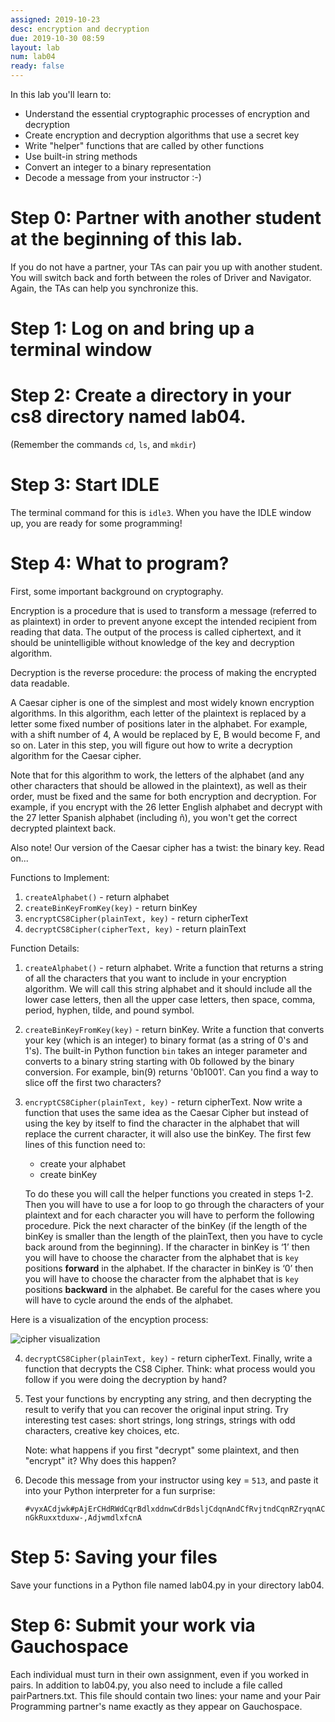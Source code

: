 ```yaml
---
assigned: 2019-10-23
desc: encryption and decryption
due: 2019-10-30 08:59
layout: lab
num: lab04
ready: false
---
```


In this lab you'll learn to:

* Understand the essential cryptographic processes of encryption and decryption
* Create encryption and decryption algorithms that use a secret key
* Write "helper" functions that are called by other functions
* Use built-in string methods
* Convert an integer to a binary representation
* Decode a message from your instructor :-)


# Step 0:  Partner with another student at the beginning of this lab.

 If you do not have a partner, your TAs can pair you up with another student. You will switch back and forth between the roles of Driver and Navigator. Again, the TAs can help you synchronize this.

# Step 1: Log on and bring up a terminal window

# Step 2: Create a directory in your cs8 directory named lab04.

(Remember the commands `cd`, `ls`, and `mkdir`)

# Step 3: Start IDLE

The terminal command for this is `idle3`.  When you have the IDLE window up, you are ready for some programming!

# Step 4: What to program?

First, some important background on cryptography.

Encryption is a procedure that is used to transform a message (referred to as plaintext) in order to prevent anyone except the intended recipient from reading that data. The output of the process is called ciphertext, and it should be unintelligible without knowledge of the key and decryption algorithm.

Decryption is the reverse procedure: the process of making the encrypted data readable.

A Caesar cipher is one of the simplest and most widely known encryption algorithms. In this algorithm, each letter of the plaintext is replaced by a letter some fixed number of positions later in the alphabet. For example, with a shift number of 4, A would be replaced by E, B would become F, and so on. Later in this step, you will figure out how to write a decryption algorithm for the Caesar cipher.

Note that for this algorithm to work, the letters of the alphabet (and any other characters that should be allowed in the plaintext), as well as their order, must be fixed and the same for both encryption and decryption. For example, if you encrypt with the 26 letter English alphabet and decrypt with the 27 letter Spanish alphabet (including ñ), you won't get the correct decrypted plaintext back.

Also note! Our version of the Caesar cipher has a twist: the binary key. Read on...

Functions to Implement:

1. `createAlphabet()` - return alphabet
2. `createBinKeyFromKey(key)` - return binKey
3. `encryptCS8Cipher(plainText, key)` - return cipherText
4. `decryptCS8Cipher(cipherText, key)` - return plainText

Function Details:

1. `createAlphabet()` - return alphabet. Write a function that returns a string of all the characters that you want to include in your encryption algorithm.  We will call this string alphabet and it should include all the lower case letters, then all the upper case letters, then space, comma, period, hyphen, tilde, and pound symbol.

2. `createBinKeyFromKey(key)` - return binKey. Write a function that converts your key (which is an integer) to binary format (as a string of 0's and 1's). The built-in Python function `bin` takes an integer parameter and converts to a binary string starting with 0b followed by the binary conversion. For example, bin(9) returns '0b1001'. Can you find a way to slice off the first two characters?

3. `encryptCS8Cipher(plainText, key)` - return cipherText.  Now write a function that uses the same idea as the Caesar Cipher but instead of using the key by itself to find the character in the alphabet that will replace the current character, it will also use the binKey. The first few lines of this function need to:

    - create your alphabet
    - create binKey

    To do these you will call the helper functions you created in steps 1-2.
Then you will have to use a for loop to go through the characters of your plaintext and for each character you will have to perform the following procedure. Pick the next character of the binKey (if the length of the binKey is smaller than the length of the plainText, then you have to cycle back around from the beginning). If the character in binKey is ‘1’ then you will have to choose the character from the alphabet that is `key` positions **forward** in the alphabet. If the character in binKey is ‘0’ then you will have to choose the character from the alphabet that is `key` positions **backward** in the alphabet. Be careful for the cases where you will have to cycle around the ends of the alphabet.

Here is a visualization of the encyption process:

![cipher visualization](cipher.gif)


4. `decryptCS8Cipher(plainText, key)` - return cipherText. Finally, write a function that decrypts the CS8 Cipher. Think: what process would you follow if you were doing the decryption by hand?


5. Test your functions by encrypting any string, and then decrypting the result to verify that you can recover the original input string. Try interesting test cases: short strings, long strings, strings with odd characters, creative key choices, etc.

    Note: what happens if you first "decrypt" some plaintext, and then "encrypt" it? Why does this happen?

6. Decode this message from your instructor using key = `513`, and paste it into your Python interpreter for a fun surprise:

    `#vyxACdjwk#pAjErCHdRWdCqrBdlxddnwCdrBdsljCdqnAndCfRvjtndCqnRZryqnACnGkRuxxtduxw-,AdjwmdlxfcnA`

# Step 5: Saving your files

Save your functions in a Python file named lab04.py in your directory lab04.

# Step 6: Submit your work via Gauchospace

Each individual must turn in their own assignment, even if you worked in pairs.  In addition to lab04.py, you also need to include a file called pairPartners.txt.  This file should contain two lines: your name and your Pair Programming partner's name exactly as they appear on Gauchospace.
